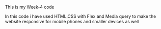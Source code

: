 This is my Week-4 code

In this code i have used HTML,CSS with Flex and Media query to make the website responsive for mobile phones and smaller devices as well
